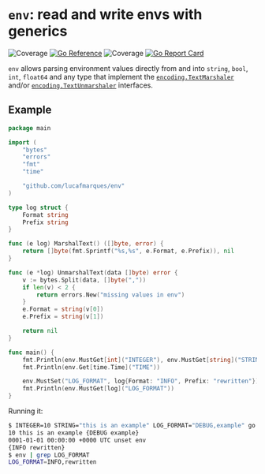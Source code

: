 # `env`: read and write envs with generics
![Coverage](https://img.shields.io/badge/Coverage-43.4%25-yellow)
[![Go Reference](https://pkg.go.dev/badge/github.com/lucafmarques/env.svg)](https://pkg.go.dev/github.com/lucafmarques/env)
![Coverage](https://img.shields.io/badge/coverage-100.0%25-brightgreen)
[![Go Report Card](https://goreportcard.com/badge/github.com/lucafmarques/env)](https://goreportcard.com/report/github.com/lucafmarques/env)

`env` allows parsing environment values directly from and into `string`, `bool`, `int`, `float64` and any type that implement the [`encoding.TextMarshaler`](https://pkg.go.dev/encoding#TextMarshaler) and/or [`encoding.TextUnmarshaler`](https://pkg.go.dev/encoding#TextUnmarshaler) interfaces.

## Example

```go
package main

import (
	"bytes"
	"errors"
	"fmt"
	"time"

	"github.com/lucafmarques/env"
)

type log struct {
	Format string
	Prefix string
}

func (e log) MarshalText() ([]byte, error) {
	return []byte(fmt.Sprintf("%s,%s", e.Format, e.Prefix)), nil
}

func (e *log) UnmarshalText(data []byte) error {
	v := bytes.Split(data, []byte(","))
	if len(v) < 2 {
		return errors.New("missing values in env")
	}
	e.Format = string(v[0])
	e.Prefix = string(v[1])

	return nil
}

func main() {
	fmt.Println(env.MustGet[int]("INTEGER"), env.MustGet[string]("STRING"), env.MustGet[log]("LOG_FORMAT"))
	fmt.Println(env.Get[time.Time]("TIME"))

	env.MustSet("LOG_FORMAT", log{Format: "INFO", Prefix: "rewritten"})
	fmt.Println(env.MustGet[log]("LOG_FORMAT"))
}
```

Running it:
```sh
$ INTEGER=10 STRING="this is an example" LOG_FORMAT="DEBUG,example" go run main.go
10 this is an example {DEBUG example}
0001-01-01 00:00:00 +0000 UTC unset env
{INFO rewritten}
$ env | grep LOG_FORMAT
LOG_FORMAT=INFO,rewritten
```
